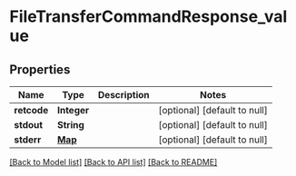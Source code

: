 # FileTransferCommandResponse_value
## Properties

| Name | Type | Description | Notes |
|------------ | ------------- | ------------- | -------------|
| **retcode** | **Integer** |  | [optional] [default to null] |
| **stdout** | **String** |  | [optional] [default to null] |
| **stderr** | [**Map**](AnyType.md) |  | [optional] [default to null] |

[[Back to Model list]](../README.md#documentation-for-models) [[Back to API list]](../README.md#documentation-for-api-endpoints) [[Back to README]](../README.md)

